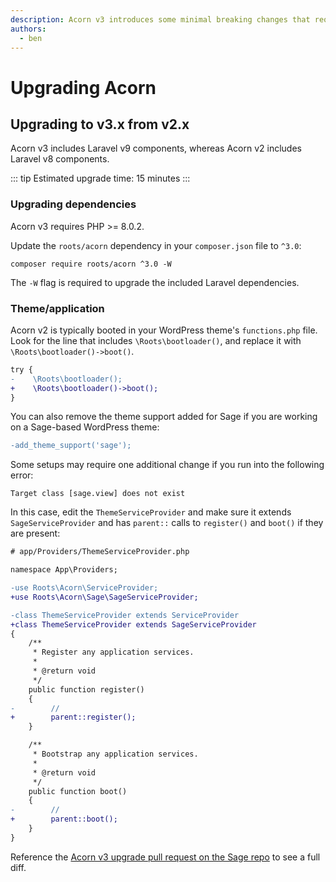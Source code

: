 ```yaml
---
description: Acorn v3 introduces some minimal breaking changes that require updates when coming from Acorn v2.
authors:
  - ben
---
```


# Upgrading Acorn

## Upgrading to v3.x from v2.x

Acorn v3 includes Laravel v9 components, whereas Acorn v2 includes Laravel v8 components.

::: tip
Estimated upgrade time: 15 minutes
:::

### Upgrading dependencies

Acorn v3 requires PHP >= 8.0.2.

Update the `roots/acorn` dependency in your `composer.json` file to `^3.0`:

```shell
composer require roots/acorn ^3.0 -W
```

The `-W` flag is required to upgrade the included Laravel dependencies.

### Theme/application

Acorn v2 is typically booted in your WordPress theme's `functions.php` file. Look for the line that includes `\Roots\bootloader()`, and replace it with `\Roots\bootloader()->boot()`.

```diff
try {
-    \Roots\bootloader();
+    \Roots\bootloader()->boot();
}
```

You can also remove the theme support added for Sage if you are working on a Sage-based WordPress theme:

```diff
-add_theme_support('sage');
```

Some setups may require one additional change if you run into the following error:

```plaintext
Target class [sage.view] does not exist
```

In this case, edit the `ThemeServiceProvider` and make sure it extends `SageServiceProvider` and has `parent::` calls to `register()` and `boot()` if they are present:

```diff
# app/Providers/ThemeServiceProvider.php

namespace App\Providers;

-use Roots\Acorn\ServiceProvider;
+use Roots\Acorn\Sage\SageServiceProvider;

-class ThemeServiceProvider extends ServiceProvider
+class ThemeServiceProvider extends SageServiceProvider
{
    /**
     * Register any application services.
     *
     * @return void
     */
    public function register()
    {
-        //
+        parent::register();
    }

    /**
     * Bootstrap any application services.
     *
     * @return void
     */
    public function boot()
    {
-        //
+        parent::boot();
    }
}
```

Reference the [Acorn v3 upgrade pull request on the Sage repo](https://github.com/roots/sage/pull/3097) to see a full diff.
